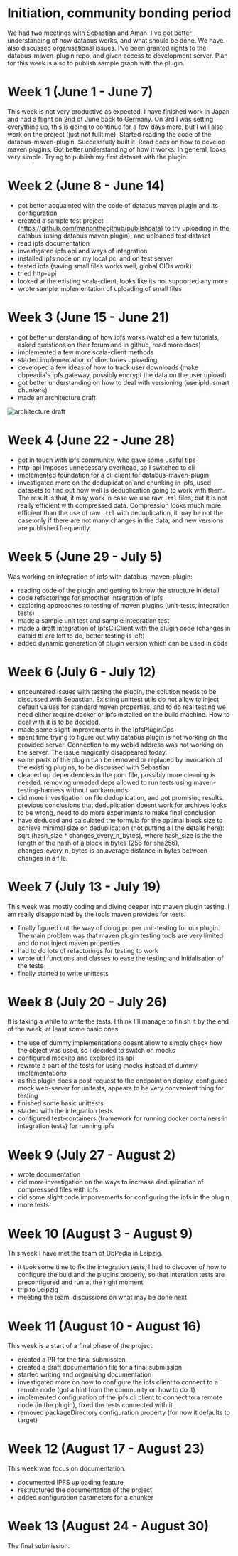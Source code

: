 # Initiation, community bonding period
We had two meetings with Sebastian and Aman. I've got better understanding of how databus works, and what should be done. 
We have also discussed organisational issues. I've been granted rights to the databus-maven-plugin repo, 
and given access to development server. Plan for this week is also to publish sample graph with the plugin.
# Week 1 (June 1 - June 7)
This week is not very productive as expected. I have finished work in Japan and had a flight on 2nd of June back to Germany. On 3rd I was setting everything up, this is going to continue for a few days more, but I will also work on the project (just not fulltime). Started reading the code of the databus-maven-plugin. Successfully built it. Read docs on how to develop maven plugins. Got better understanding of how it works. In general, looks very simple. Trying to publish my first dataset with the plugin. 
# Week 2 (June 8 - June 14)
- got better acquainted with the code of databus maven plugin and its configuration
- created a sample test project (https://github.com/manonthegithub/publishdata) to try uploading in the databus (using databus maven plugin), and uploaded test dataset
- read ipfs documentation
- investigated ipfs api and ways of integration
- installed ipfs node on my local pc, and on test server
- tested ipfs (saving small files works well, global CIDs work)
- tried http-api
- looked at the existing scala-client, looks like its not supported any more
- wrote sample implementation of uploading of small files

# Week 3 (June 15 - June 21)
- got better understanding of how ipfs works (watched a few tutorials, asked questions on their forum and in github, read more docs)
- implemented a few more scala-client methods
- started implementation of directories uploading
- developed a few ideas of how to track user downloads (make dbpeadia's ipfs gateway, possibly encrypt the data on the user upload)
- got better understanding on how to deal with versioning (use ipld, smart chunkers)
- made an architecture draft

![architecture draft](Architecture%20draft.svg)

# Week 4 (June 22 - June 28)
- got in touch with ipfs community, who gave some useful tips
- http-api imposes unnecessary overhead, so I switched to cli 
- implemented foundation for a cli client for databus-maven-plugin
- investigated more on the deduplication and chunking in ipfs, used datasets to find out how well is deduplication going to work with them. The result is that, it may work in case we use raw `.ttl` files, but it is not really efficient with compressed data. Compression looks much more efficient than the use of raw `.ttl` with deduplication, it may be not the case only if there are not many changes in the data, and new versions are published frequently. 

# Week 5 (June 29 - July 5)

Was working on integration of ipfs with databus-maven-plugin:
- reading code of the plugin and getting to know the structure in detail
- code refactorings for smoother integration of ipfs
- exploring approaches to testing of maven plugins (unit-tests, integration tests)
- made a sample unit test and sample integration test
- made a draft integration of IpfsCliClient with the plugin code (changes in dataid ttl are left to do, better testing is left)
- added dynamic generation of plugin version which can be used in code

# Week 6 (July 6 - July 12)

- encountered issues with testing the plugin, the solution needs to be discussed with Sebastian. Existing unittest utils do not allow to inject default values for standard maven properties, and to do real testing we need either require docker or ipfs installed on the build machine. How to deal with it is to be decided. 
- made some slight improvements in the IpfsPluginOps
- spent time trying to figure out why databus plugin is not working on the provided server. Connection to my webid address was not working on the server. The issue magically disappeared today.
- some parts of the plugin can be removed or replaced by invocation of the existing plugins, to be discussed with Sebastian
- cleaned up dependencies in the pom file, possibly more cleaning is needed. removing unneded deps allowed to run tests using maven-testing-harness without workarounds.
- did more investigation on file deduplication, and got promising results. previous conclusions that deduplication doesnt work for archives looks to be wrong, need to do more experiments to make final conclusion
- have deduced and calculated the formula for the optimal block size to achieve minimal size on deduplication (not putting all the details here): sqrt (hash_size * changes_every_n_bytes), where hash_size is the the length of the hash of a block in bytes (256 for sha256), changes_every_n_bytes is an average distance in bytes between changes in a file. 

# Week 7 (July 13 - July 19)

This week was mostly coding and diving deeper into maven plugin testing. I am really disappointed by the tools maven provides for tests.

- finally figured out the way of doing proper unit-testing for our plugin. The main problem was that maven plugin testing tools are very limited and do not inject maven properties.
- had to do lots of refactorings for testing to work
- wrote util functions and classes to ease the testing and initialisation of the tests
- finally started to write unittests

# Week 8 (July 20 - July 26)

It is taking a while to write the tests. I think I'll manage to finish it by the end of the week, at least some basic ones.

- the use of dummy implementations doesnt allow to simply check how the object was used, so I decided to switch on mocks
- configured mockito and explored its api
- rewrote a part of the tests for using mocks instead of dummy implementations
- as the plugin does a post request to the endpoint on deploy, configured mock web-server for unitests, appears to be very convenient thing for testing
- finished some basic unittests
- started with the integration tests
- configured test-containers (framework for running docker containers in integration tests) for running ipfs

# Week 9 (July 27 - August 2)

- wrote documentation
- did more investigation on the ways to increase deduplication of compresssed files with ipfs.
- did some slight code imporvements for configuring the ipfs in the plugin 
- more tests

# Week 10 (August 3 - August 9)

This week I have met the team of DbPedia in Leipzig.

- it took some time to fix the integration tests, I had to discover of how to configure the buid and the plugins properly, so that interation tests are preconfigured and run at the right moment
- trip to Leipzig
- meeting the team, discussions on what may be done next

# Week 11 (August 10 - August 16)

This week is a start of a final phase of the project.

- created a PR for the final submission
- created a draft documentation file for a final submission
- started writing and organising documentation
- investigated more on how to configure the ipfs client to connect to a remote node (got a hint from the community on how to do it)
- implemented configuration of the ipfs cli client to connect to a remote node (in the plugin), fixed the tests connected with it
- removed packageDirectory configuration property (for now it defaults to target)

# Week 12 (August 17 - August 23)

This week was focus on documentation.

- documented IPFS uploading feature
- restructured the documentation of the project
- added configuration parameters for a chunker

# Week 13 (August 24 - August 30)

The final submission.

